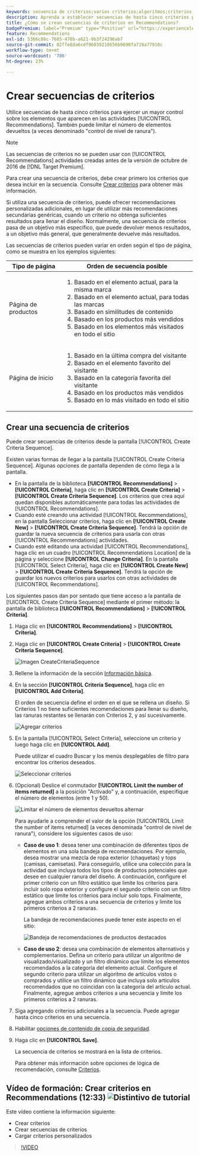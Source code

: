 ```yaml
---
keywords: secuencia de criterios;varios criterios;algoritmos;criterios;criterios de recomendaciones;secuencia;número límite de elementos devueltos;control de nivel de ranura;ranura
description: Aprenda a establecer secuencias de hasta cinco criterios para ejercer un mayor control sobre los elementos que aparecen en las actividades de Adobe [!DNL Target] Recommendations.
title: ¿Cómo se crean secuencias de criterios en Recommendations?
badgePremium: label="Premium" type="Positive" url="https://experienceleague.adobe.com/docs/target/using/introduction/intro.html?lang=es#premium newtab=true" tooltip="Consulte qué se incluye en Target Premium."
feature: Recommendations
exl-id: 5366c86c-7685-478b-a621-9b3f24296ab7
source-git-commit: 02ffe8da6cdf96039218656b9690fa719a77910c
workflow-type: tm+mt
source-wordcount: '786'
ht-degree: 23%

---
```


# Crear secuencias de criterios

Utilice secuencias de hasta cinco criterios para ejercer un mayor control sobre los elementos que aparecen en las actividades [!UICONTROL Recommendations]. También puede limitar el número de elementos devueltos (a veces denominado &quot;control de nivel de ranura&quot;).

>[!NOTE]
>
>Las secuencias de criterios no se pueden usar con [!UICONTROL Recommendations] actividades creadas antes de la versión de octubre de 2016 de [!DNL Target Premium].

Para crear una secuencia de criterios, debe crear primero los criterios que desea incluir en la secuencia. Consulte [Crear criterios](/help/main/c-recommendations/c-algorithms/create-new-algorithm.md) para obtener más información.

Si utiliza una secuencia de criterios, puede ofrecer recomendaciones personalizadas adicionales, en lugar de utilizar más recomendaciones secundarias genéricas, cuando un criterio no obtenga suficientes resultados para llenar el diseño. Normalmente, una secuencia de criterios pasa de un objetivo más específico, que puede devolver menos resultados, a un objetivo más general, que generalmente devuelve más resultados.

Las secuencias de criterios pueden variar en orden según el tipo de página, como se muestra en los ejemplos siguientes:

| Tipo de página | Orden de secuencia posible |
| --- | --- |
| Página de productos | <ol><li>Basado en el elemento actual, para la misma marca</li><li>Basado en el elemento actual, para todas las marcas</li><li>Basado en similitudes de contenido</li><li>Basado en los productos más vendidos</li><li>Basado en los elementos más visitados en todo el sitio</li></ol> |
| Página de inicio | <ol><li>Basado en la última compra del visitante </li><li>Basado en el elemento favorito del visitante</li><li>Basado en la categoría favorita del visitante</li><li>Basado en los productos más vendidos</li><li>Basado en lo más visitado en todo el sitio</li></ol> |

## Crear una secuencia de criterios

Puede crear secuencias de criterios desde la pantalla [!UICONTROL Create Criteria Sequence].

Existen varias formas de llegar a la pantalla [!UICONTROL Create Criteria Sequence]. Algunas opciones de pantalla dependen de cómo llega a la pantalla.

* En la pantalla de la biblioteca **[!UICONTROL Recommendations]** > **[!UICONTROL Criteria]**, haga clic en **[!UICONTROL Create Criteria]** > **[!UICONTROL Create Criteria Sequence]**. Los criterios que crea aquí quedan disponibles automáticamente para todas las actividades de [!UICONTROL Recommendations].
* Cuando esté creando una actividad [!UICONTROL Recommendations], en la pantalla Seleccionar criterios, haga clic en **[!UICONTROL Create New]** > **[!UICONTROL Create Criteria Sequence]**. Tendrá la opción de guardar la nueva secuencia de criterios para usarla con otras [!UICONTROL Recommendations] actividades.
* Cuando esté editando una actividad [!UICONTROL Recommendations], haga clic en un cuadro [!UICONTROL Recommendations Location] de la página y seleccione **[!UICONTROL Change Criteria]**. En la pantalla [!UICONTROL Select Criteria], haga clic en **[!UICONTROL Create New]** > **[!UICONTROL Create Criteria Sequence]**. Tendrá la opción de guardar los nuevos criterios para usarlos con otras actividades de [!UICONTROL Recommendations].

Los siguientes pasos dan por sentado que tiene acceso a la pantalla de [!UICONTROL Create Criteria Sequence] mediante el primer método: la pantalla de biblioteca **[!UICONTROL Recommendations]** > **[!UICONTROL Criteria]**.

1. Haga clic en **[!UICONTROL Recommendations]** > **[!UICONTROL Criteria]**.

1. Haga clic en **[!UICONTROL Create Criteria]** > **[!UICONTROL Create Criteria Sequence]**.

   ![Imagen CreateCriteriaSequence](assets/CreateCriteriaSequence.png)

1. Rellene la información de la sección [Información básica](/help/main/c-recommendations/c-algorithms/create-new-algorithm.md#info).

1. En la sección **[!UICONTROL Criteria Sequence]**, haga clic en **[!UICONTROL Add Criteria]**.

   El orden de secuencia define el orden en el que se rellena un diseño. Si Criterios 1 no tiene suficientes recomendaciones para llenar su diseño, las ranuras restantes se llenarán con Criterios 2, y así sucesivamente.

   ![Agregar criterios](/help/main/c-recommendations/c-algorithms/assets/add-criteria.png)

1. En la pantalla [!UICONTROL Select Criteria], seleccione un criterio y luego haga clic en **[!UICONTROL Add]**.

   Puede utilizar el cuadro Buscar y los menús desplegables de filtro para encontrar los criterios deseados.

   ![Seleccionar criterios](/help/main/c-recommendations/c-algorithms/assets/select-criteria.png)

1. (Opcional) Deslice el conmutador **[!UICONTROL Limit the number of items returned]** a la posición &quot;Activado&quot; y, a continuación, especifique el número de elementos (entre 1 y 50).

   ![Limitar el número de elementos devueltos alternar](/help/main/c-recommendations/c-algorithms/assets/limit-number.png)

   Para ayudarle a comprender el valor de la opción [!UICONTROL Limit the number of items returned] (a veces denominada &quot;control de nivel de ranura&quot;), considere los siguientes casos de uso:

   * **Caso de uso 1**: desea tener una combinación de diferentes tipos de elementos en una sola bandeja de recomendaciones. Por ejemplo, desea mostrar una mezcla de ropa exterior (chaquetas) y tops (camisas, camisetas). Para conseguirlo, utilice una colección para la actividad que incluya todos los tipos de productos potenciales que desee en cualquier ranura del diseño. A continuación, configure el primer criterio con un filtro estático que limite los criterios para incluir solo ropa exterior y configure el segundo criterio con un filtro estático que limite los criterios para incluir solo tops. Finalmente, agregue ambos criterios a una secuencia de criterios y limite los primeros criterios a 2 ranuras.

     La bandeja de recomendaciones puede tener este aspecto en el sitio:

     ![Bandeja de recomendaciones de productos destacados](/help/main/c-recommendations/c-algorithms/assets/featured-products.png)

   * **Caso de uso 2**: desea una combinación de elementos alternativos y complementarios. Defina un criterio para utilizar un algoritmo de visualizado/visualizado y un filtro dinámico que limite los elementos recomendados a la categoría del elemento actual. Configure el segundo criterio para utilizar un algoritmo de artículos vistos o comprados y utilice un filtro dinámico que incluya solo artículos recomendados que no coincidan con la categoría del artículo actual. Finalmente, agregue ambos criterios a una secuencia y limite los primeros criterios a 2 ranuras.

1. Siga agregando criterios adicionales a la secuencia. Puede agregar hasta cinco criterios en una secuencia.

1. Habilitar [opciones de contenido de copia de seguridad](/help/main/c-recommendations/c-algorithms/create-new-algorithm.md#content).

1. Haga clic en **[!UICONTROL Save]**.

   La secuencia de criterios se mostrará en la lista de criterios.

   Para obtener más información sobre opciones de lógica de recomendación, consulte [Criterios](/help/main/c-recommendations/c-algorithms/algorithms.md).

## Vídeo de formación: Crear criterios en Recommendations (12:33) ![Distintivo de tutorial](/help/main/assets/tutorial.png)

Este vídeo contiene la información siguiente:

* Crear criterios
* Crear secuencias de criterios
* Cargar criterios personalizados

>[!VIDEO](https://video.tv.adobe.com/v/35326?quality=12&captions=spa)
